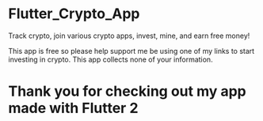 # Flutter_Crypto_App
Track crypto, join various crypto apps, invest, mine, and earn free money!

This app is free so please help support me be using one of my links to start investing in crypto.
This app collects none of your information.

# Thank you for checking out my app made with Flutter 2
